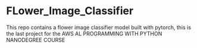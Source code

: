 # FLower_Image_Classifier

This repo contains a flower image classifier model built with pytorch, this is the last project for the AWS AL PROGRAMMING WITH PYTHON NANODEGREE COURSE
